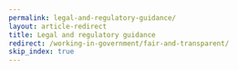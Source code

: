 ```yaml
---
permalink: legal-and-regulatory-guidance/
layout: article-redirect
title: Legal and regulatory guidance
redirect: /working-in-government/fair-and-transparent/
skip_index: true
---
```

